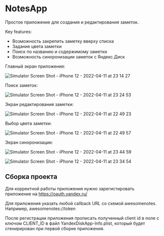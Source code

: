 # NotesApp

Простое приложение для создания и редактирования заметок.

Key features:
- Возможность закрепить заметку вверху списка
- Задание цвета заметки
- Поиск по названию и содержимому заметки
- Возможность синхронизации заметок с Яндекс.Диск


Главный экран приложения:

![Simulator Screen Shot - iPhone 12 - 2022-04-11 at 23 14 27](https://user-images.githubusercontent.com/3172532/162824906-96cfd89c-26b1-42a9-9c43-7c638fc0b5ce.png)

Поиск заметок:

![Simulator Screen Shot - iPhone 12 - 2022-04-11 at 23 24 53](https://user-images.githubusercontent.com/3172532/162825926-4e2fd73b-91b4-46bf-9016-515b41600552.png)


Экран редактирования заметки:

![Simulator Screen Shot - iPhone 12 - 2022-04-11 at 22 49 23](https://user-images.githubusercontent.com/3172532/162826104-9df676b3-a0ec-40a2-a21f-2460573ad3a8.png)


Выбор цвета заметки:

![Simulator Screen Shot - iPhone 12 - 2022-04-11 at 22 49 57](https://user-images.githubusercontent.com/3172532/162826443-6a2dcc6f-e1d7-4783-b945-849436eead4f.png)

Экран синхронизации:

![Simulator Screen Shot - iPhone 12 - 2022-04-11 at 23 44 59](https://user-images.githubusercontent.com/3172532/162829056-87b4440c-79c2-4801-b2a0-d3a434b1617c.png)


![Simulator Screen Shot - iPhone 12 - 2022-04-11 at 23 34 54](https://user-images.githubusercontent.com/3172532/162827458-9459f949-f494-4559-a001-37d05d4711bb.png)


## Сборка проекта
Для корректной работы приложения нужно зарегистировать приложение на https://oauth.yandex.ru/

Для приложения указать любой callback URL со схемой awesomenotes. Например, awesomenotes://token

После регистрации приложения прописать полученный client id в поле с ключом CLIENT_ID в файл YandexDiskApp-Info.plist, который будет сгенирирован при первой сборке приложения.
